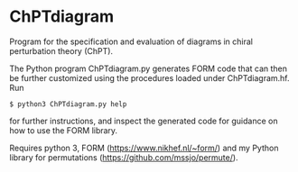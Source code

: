 # ChPTdiagram
Program for the specification and evaluation of diagrams in chiral perturbation theory (ChPT).

The Python program ChPTdiagram.py generates FORM code that can then be further customized using the procedures loaded under ChPTdiagram.hf.
Run 
```
$ python3 ChPTdiagram.py help
```
for further instructions, and inspect the generated code for guidance on how to use the FORM library.

Requires python 3, FORM (https://www.nikhef.nl/~form/) and my Python library for permutations (https://github.com/mssjo/permute/).
